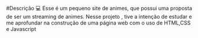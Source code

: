 #Descrição 💻
Esse é um pequeno site de animes, que possui uma proposta de ser um streaming de animes. Nesse projeto , tive a intenção de estudar e me aprofundar na construção de uma página web com o uso de HTML,CSS e Javascript
